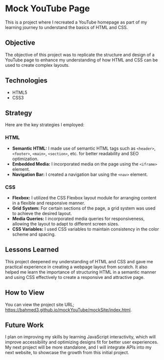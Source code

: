 # Mock YouTube Page
This is a project where I recreated a YouTube homepage as part of my learning journey to understand the basics of HTML and CSS. 

## Objective 
The objective of this project was to replicate the structure and design of a YouTube page to enhance my understanding of how HTML and CSS can be used to create complex layouts.

## Technologies 
- HTML5
- CSS3

## Strategy
Here are the key strategies I employed:

### HTML
- **Semantic HTML:** I made use of semantic HTML tags such as `<header>`, `<footer>`, `<main>`, `<section>`, etc. for better readability and SEO optimization.
- **Embedded Media:** I incorporated media on the page using the `<iframe>` element.
- **Navigation Bar:** I created a navigation bar using the `<nav>` element.

### CSS
- **Flexbox:** I utilized the CSS Flexbox layout module for arranging content in a flexible and responsive manner.
- **Grid System:** For certain sections of the page, a grid system was used to achieve the desired layout.
- **Media Queries:** I incorporated media queries for responsiveness, allowing the layout to adapt to different screen sizes.
- **CSS Variables:** I used CSS variables to maintain consistency in the color scheme and spacing.

## Lessons Learned
This project deepened my understanding of HTML and CSS and gave me practical experience in creating a webpage layout from scratch. It also helped me learn the importance of structuring HTML in a semantic manner and using CSS effectively to create a responsive and attractive page. 

## How to View
You can view the project site URL; https://bahmed3.github.io/mockYouTube/mockSite/index.html. 

## Future Work
I plan on improving my skills by learning JavaScript interactivity, which will improve accessibility and optimizing designs fit for better user experiences.
My next project will be more standalone, and I will integrate APIs into my next website, to showcase the growth from this initial project.

